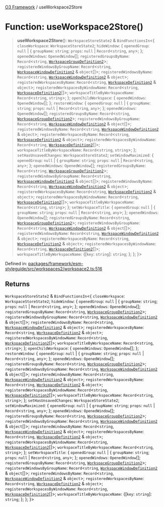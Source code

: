 [O3 Framework](../API.md) / useWorkspace2Store

# Function: useWorkspace2Store()

> **useWorkspace2Store**(): `WorkspaceStoreState2` & `BindFunctionsIn`\<\{ `closeWorkspace`: `WorkspaceStoreState2`; `hideWindow`: \{ `openedGroup`: `null` \| \{ `groupName`: `string`; `props`: `null` \| `Record`\<`string`, `any`\>; \}; `openedWindows`: `OpenedWindow`[]; `registeredGroupsByName`: `Record`\<`string`, [`WorkspaceGroupDefinition2`](../interfaces/WorkspaceGroupDefinition2.md)\>; `registeredWindowsByGroupName`: `Record`\<`string`, [`WorkspaceWindowDefinition2`](../interfaces/WorkspaceWindowDefinition2.md) & `object`[]\>; `registeredWindowsByName`: `Record`\<`string`, [`WorkspaceWindowDefinition2`](../interfaces/WorkspaceWindowDefinition2.md) & `object`\>; `registeredWorkspacesByName`: `Record`\<`string`, [`WorkspaceDefinition2`](../interfaces/WorkspaceDefinition2.md) & `object`\>; `registeredWorkspacesByWindowName`: `Record`\<`string`, [`WorkspaceDefinition2`](../interfaces/WorkspaceDefinition2.md)[]\>; `workspaceTitleByWorkspaceName`: `Record`\<`string`, `string`\>; \}; `openChildWorkspace`: \{ `openedWindows`: `OpenedWindow`[]; \}; `restoreWindow`: \{ `openedGroup`: `null` \| \{ `groupName`: `string`; `props`: `null` \| `Record`\<`string`, `any`\>; \}; `openedWindows`: `OpenedWindow`[]; `registeredGroupsByName`: `Record`\<`string`, [`WorkspaceGroupDefinition2`](../interfaces/WorkspaceGroupDefinition2.md)\>; `registeredWindowsByGroupName`: `Record`\<`string`, [`WorkspaceWindowDefinition2`](../interfaces/WorkspaceWindowDefinition2.md) & `object`[]\>; `registeredWindowsByName`: `Record`\<`string`, [`WorkspaceWindowDefinition2`](../interfaces/WorkspaceWindowDefinition2.md) & `object`\>; `registeredWorkspacesByName`: `Record`\<`string`, [`WorkspaceDefinition2`](../interfaces/WorkspaceDefinition2.md) & `object`\>; `registeredWorkspacesByWindowName`: `Record`\<`string`, [`WorkspaceDefinition2`](../interfaces/WorkspaceDefinition2.md)[]\>; `workspaceTitleByWorkspaceName`: `Record`\<`string`, `string`\>; \}; `setHasUnsavedChanges`: `WorkspaceStoreState2`; `setWindowMaximized`: \{ `openedGroup`: `null` \| \{ `groupName`: `string`; `props`: `null` \| `Record`\<`string`, `any`\>; \}; `openedWindows`: `OpenedWindow`[]; `registeredGroupsByName`: `Record`\<`string`, [`WorkspaceGroupDefinition2`](../interfaces/WorkspaceGroupDefinition2.md)\>; `registeredWindowsByGroupName`: `Record`\<`string`, [`WorkspaceWindowDefinition2`](../interfaces/WorkspaceWindowDefinition2.md) & `object`[]\>; `registeredWindowsByName`: `Record`\<`string`, [`WorkspaceWindowDefinition2`](../interfaces/WorkspaceWindowDefinition2.md) & `object`\>; `registeredWorkspacesByName`: `Record`\<`string`, [`WorkspaceDefinition2`](../interfaces/WorkspaceDefinition2.md) & `object`\>; `registeredWorkspacesByWindowName`: `Record`\<`string`, [`WorkspaceDefinition2`](../interfaces/WorkspaceDefinition2.md)[]\>; `workspaceTitleByWorkspaceName`: `Record`\<`string`, `string`\>; \}; `setWorkspaceTitle`: \{ `openedGroup`: `null` \| \{ `groupName`: `string`; `props`: `null` \| `Record`\<`string`, `any`\>; \}; `openedWindows`: `OpenedWindow`[]; `registeredGroupsByName`: `Record`\<`string`, [`WorkspaceGroupDefinition2`](../interfaces/WorkspaceGroupDefinition2.md)\>; `registeredWindowsByGroupName`: `Record`\<`string`, [`WorkspaceWindowDefinition2`](../interfaces/WorkspaceWindowDefinition2.md) & `object`[]\>; `registeredWindowsByName`: `Record`\<`string`, [`WorkspaceWindowDefinition2`](../interfaces/WorkspaceWindowDefinition2.md) & `object`\>; `registeredWorkspacesByName`: `Record`\<`string`, [`WorkspaceDefinition2`](../interfaces/WorkspaceDefinition2.md) & `object`\>; `registeredWorkspacesByWindowName`: `Record`\<`string`, [`WorkspaceDefinition2`](../interfaces/WorkspaceDefinition2.md)[]\>; `workspaceTitleByWorkspaceName`: \{[`key`: `string`]: `string`; \}; \}; \}\>

Defined in: [packages/framework/esm-styleguide/src/workspaces2/workspace2.ts:516](https://github.com/openmrs/openmrs-esm-core/blob/main/packages/framework/esm-styleguide/src/workspaces2/workspace2.ts#L516)

## Returns

`WorkspaceStoreState2` & `BindFunctionsIn`\<\{ `closeWorkspace`: `WorkspaceStoreState2`; `hideWindow`: \{ `openedGroup`: `null` \| \{ `groupName`: `string`; `props`: `null` \| `Record`\<`string`, `any`\>; \}; `openedWindows`: `OpenedWindow`[]; `registeredGroupsByName`: `Record`\<`string`, [`WorkspaceGroupDefinition2`](../interfaces/WorkspaceGroupDefinition2.md)\>; `registeredWindowsByGroupName`: `Record`\<`string`, [`WorkspaceWindowDefinition2`](../interfaces/WorkspaceWindowDefinition2.md) & `object`[]\>; `registeredWindowsByName`: `Record`\<`string`, [`WorkspaceWindowDefinition2`](../interfaces/WorkspaceWindowDefinition2.md) & `object`\>; `registeredWorkspacesByName`: `Record`\<`string`, [`WorkspaceDefinition2`](../interfaces/WorkspaceDefinition2.md) & `object`\>; `registeredWorkspacesByWindowName`: `Record`\<`string`, [`WorkspaceDefinition2`](../interfaces/WorkspaceDefinition2.md)[]\>; `workspaceTitleByWorkspaceName`: `Record`\<`string`, `string`\>; \}; `openChildWorkspace`: \{ `openedWindows`: `OpenedWindow`[]; \}; `restoreWindow`: \{ `openedGroup`: `null` \| \{ `groupName`: `string`; `props`: `null` \| `Record`\<`string`, `any`\>; \}; `openedWindows`: `OpenedWindow`[]; `registeredGroupsByName`: `Record`\<`string`, [`WorkspaceGroupDefinition2`](../interfaces/WorkspaceGroupDefinition2.md)\>; `registeredWindowsByGroupName`: `Record`\<`string`, [`WorkspaceWindowDefinition2`](../interfaces/WorkspaceWindowDefinition2.md) & `object`[]\>; `registeredWindowsByName`: `Record`\<`string`, [`WorkspaceWindowDefinition2`](../interfaces/WorkspaceWindowDefinition2.md) & `object`\>; `registeredWorkspacesByName`: `Record`\<`string`, [`WorkspaceDefinition2`](../interfaces/WorkspaceDefinition2.md) & `object`\>; `registeredWorkspacesByWindowName`: `Record`\<`string`, [`WorkspaceDefinition2`](../interfaces/WorkspaceDefinition2.md)[]\>; `workspaceTitleByWorkspaceName`: `Record`\<`string`, `string`\>; \}; `setHasUnsavedChanges`: `WorkspaceStoreState2`; `setWindowMaximized`: \{ `openedGroup`: `null` \| \{ `groupName`: `string`; `props`: `null` \| `Record`\<`string`, `any`\>; \}; `openedWindows`: `OpenedWindow`[]; `registeredGroupsByName`: `Record`\<`string`, [`WorkspaceGroupDefinition2`](../interfaces/WorkspaceGroupDefinition2.md)\>; `registeredWindowsByGroupName`: `Record`\<`string`, [`WorkspaceWindowDefinition2`](../interfaces/WorkspaceWindowDefinition2.md) & `object`[]\>; `registeredWindowsByName`: `Record`\<`string`, [`WorkspaceWindowDefinition2`](../interfaces/WorkspaceWindowDefinition2.md) & `object`\>; `registeredWorkspacesByName`: `Record`\<`string`, [`WorkspaceDefinition2`](../interfaces/WorkspaceDefinition2.md) & `object`\>; `registeredWorkspacesByWindowName`: `Record`\<`string`, [`WorkspaceDefinition2`](../interfaces/WorkspaceDefinition2.md)[]\>; `workspaceTitleByWorkspaceName`: `Record`\<`string`, `string`\>; \}; `setWorkspaceTitle`: \{ `openedGroup`: `null` \| \{ `groupName`: `string`; `props`: `null` \| `Record`\<`string`, `any`\>; \}; `openedWindows`: `OpenedWindow`[]; `registeredGroupsByName`: `Record`\<`string`, [`WorkspaceGroupDefinition2`](../interfaces/WorkspaceGroupDefinition2.md)\>; `registeredWindowsByGroupName`: `Record`\<`string`, [`WorkspaceWindowDefinition2`](../interfaces/WorkspaceWindowDefinition2.md) & `object`[]\>; `registeredWindowsByName`: `Record`\<`string`, [`WorkspaceWindowDefinition2`](../interfaces/WorkspaceWindowDefinition2.md) & `object`\>; `registeredWorkspacesByName`: `Record`\<`string`, [`WorkspaceDefinition2`](../interfaces/WorkspaceDefinition2.md) & `object`\>; `registeredWorkspacesByWindowName`: `Record`\<`string`, [`WorkspaceDefinition2`](../interfaces/WorkspaceDefinition2.md)[]\>; `workspaceTitleByWorkspaceName`: \{[`key`: `string`]: `string`; \}; \}; \}\>
